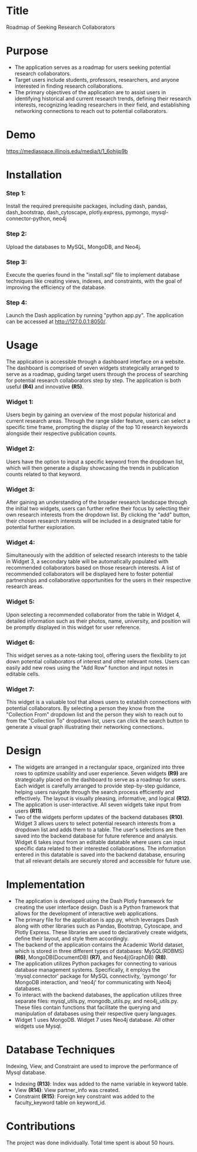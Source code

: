 # Title
Roadmap of Seeking Research Collaborators

# Purpose
- The application serves as a roadmap for users seeking potential research collaborators. 
- Target users include students, professors, researchers, and anyone interested in finding research collaborations. 
- The primary objectives of the application are to assist users in identifying historical and current research trends, defining their research interests, recognizing leading researchers in their field, and establishing networking connections to reach out to potential collaborators.

# Demo
https://mediaspace.illinois.edu/media/t/1_6ohijp9b

# Installation
### Step 1: 
Install the required prerequisite packages, including dash, pandas, dash_bootstrap, dash_cytoscape, plotly.express, pymongo, mysql-connector-python, neo4j
### Step 2:
Upload the databases to MySQL, MongoDB, and Neo4j.
### Step 3:
Execute the queries found in the "install.sql" file to implement database techniques like creating views, indexes, and constraints, with the goal of improving the efficiency of the database.
### Step 4: 
Launch the Dash application by running "python app.py".
The application can be accessed at http://127.0.0.1:8050/.

# Usage
The application is accessible through a dashboard interface on a website. The dashboard is comprised of seven widgets strategically arranged to serve as a roadmap, guiding target users through the process of searching for potential research collaborators step by step. The application is both useful **(R4)** and innovative **(R5)**.
### Widget 1: 
Users begin by gaining an overview of the most popular historical and current research areas. Through the range slider feature, users can select a specific time frame, prompting the display of the top 10 research keywords alongside their respective publication counts.
### Widget 2: 
Users have the option to input a specific keyword from the dropdown list, which will then generate a display showcasing the trends in publication counts related to that keyword.
### Widget 3: 
After gaining an understanding of the broader research landscape through the initial two widgets, users can further refine their focus by selecting their own research interests from the dropdown list. By clicking the "add" button, their chosen research interests will be included in a designated table for potential further exploration.
### Widget 4: 
Simultaneously with the addition of selected research interests to the table in Widget 3, a secondary table will be automatically populated with recommended collaborators based on those research interests. A list of recommended collaborators will be displayed here to foster potential partnerships and collaborative opportunities for the users in their respective research areas.
### Widget 5: 
Upon selecting a recommended collaborator from the table in Widget 4, detailed information such as their photos, name, university, and position will be promptly displayed in this widget for user reference.
### Widget 6: 
This widget serves as a note-taking tool, offering users the flexibility to jot down potential collaborators of interest and other relevant notes. Users can easily add new rows using the "Add Row" function and input notes in editable cells.
### Widget 7: 
This widget is a valuable tool that allows users to establish connections with potential collaborators. By selecting a person they know from the "Collection From" dropdown list and the person they wish to reach out to from the "Collection To" dropdown list, users can click the search button to generate a visual graph illustrating their networking connections.

# Design
- The widgets are arranged in a rectangular space, organized into three rows to optimize usability and user experience. Seven widgets **(R9)** are strategically placed on the dashboard to serve as a roadmap for users. Each widget is carefully arranged to provide step-by-step guidance, helping users navigate through the search process efficiently and effectively. The layout is visually pleasing, informative, and logical **(R12)**.
- The application is user-interactive. All seven widgets take input from users **(R11)**.
- Two of the widgets perform updates of the backend databases **(R10)**. Widget 3 allows users to select potential research interests from a dropdown list and adds them to a table. The user's selections are then saved into the backend database for future reference and analysis. Widget 6 takes input from an editable datatable where users can input specific data related to their interested collaborations. The information entered in this datatable is saved into the backend database, ensuring that all relevant details are securely stored and accessible for future use. 

# Implementation
- The application is developed using the Dash Plotly framework for creating the user interface design. Dash is a Python framework that allows for the development of interactive web applications.
- The primary file for the application is app.py, which leverages Dash along with other libraries such as Pandas, Bootstrap, Cytoscape, and Plotly Express. These libraries are used to declaratively create widgets, define their layout, and style them accordingly.
- The backend of the application contains the Academic World dataset, which is stored in three different types of databases: MySQL(RDBMS) **(R6)**, MongoDB(DocumentDB) **(R7)**, and Neo4j(GraphDB) **(R8)**. 
- The application utilizes Python packages for connecting to various database management systems. Specifically, it employs the 'mysql.connector' package for MySQL connectivity, 'pymongo' for MongoDB interaction, and 'neo4j' for communicating with Neo4j databases.
- To interact with the backend databases, the application utilizes three separate files: mysql_utils.py, mongodb_utils.py, and neo4j_utils.py. These files contain functions that facilitate the querying and manipulation of databases using their respective query languages.
- Widget 1 uses MongoDB. Widget 7 uses Neo4j database. All other widgets use Mysql.



# Database Techniques
Indexing, View, and Constraint are used to improve the performance of Mysql database.
- Indexing **(R13)**: Index was added to the name variable in keyword table.
- View **(R14)**: View partner_info was created. 
- Constraint **(R15)**: Foreign key constraint was added to the faculty_keyword table on keyword_id.

# Contributions
The project was done individually. Total time spent is about 50 hours.
